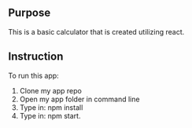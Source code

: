 ## Purpose 
This is a basic calculator that is created utilizing react.
## Instruction
To run this app:
1. Clone my app repo
2. Open my app folder in command line
3. Type in: npm install
4. Type in: npm start.

